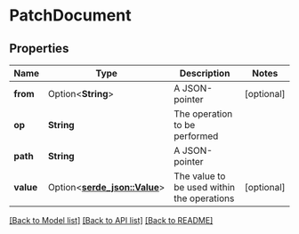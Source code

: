 # PatchDocument

## Properties

Name | Type | Description | Notes
------------ | ------------- | ------------- | -------------
**from** | Option<**String**> | A JSON-pointer | [optional]
**op** | **String** | The operation to be performed | 
**path** | **String** | A JSON-pointer | 
**value** | Option<[**serde_json::Value**](.md)> | The value to be used within the operations | [optional]

[[Back to Model list]](../README.md#documentation-for-models) [[Back to API list]](../README.md#documentation-for-api-endpoints) [[Back to README]](../README.md)


